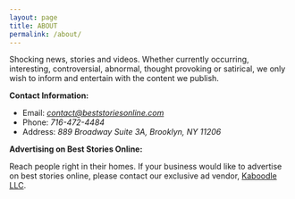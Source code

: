 ```yaml
---
layout: page
title: ABOUT
permalink: /about/
---
```


Shocking news, stories and videos. Whether currently occurring, interesting, controversial, abnormal, thought provoking or satirical, we only wish to inform and entertain with the content we publish.

__Contact Information:__

- Email: *contact@beststoriesonline.com*
- Phone: *716-472-4484*
- Address: *889 Broadway Suite 3A, Brooklyn, NY 11206*

__Advertising on Best Stories Online:__

Reach people right in their homes.  If your business would like to advertise 
on best stories online, please contact our exclusive ad vendor, [Kaboodle LLC](https://github.com/ptsteadman/kaboodle).
